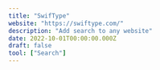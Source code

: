 ```yaml
---
title: "SwifType"
website: "https://swiftype.com/"
description: "Add search to any website"
date: 2022-10-01T00:00:00.000Z
draft: false
tool: ["Search"]
---
```

